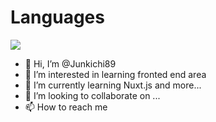 # Languages

![](http://github-profile-summary-cards.vercel.app/api/cards/profile-details?username=junkichi89&theme=monokai)

- 👋 Hi, I’m @Junkichi89
- 👀 I’m interested in learning fronted end area
- 🌱 I’m currently learning Nuxt.js and more...
- 💞️ I’m looking to collaborate on ...
- 📫 How to reach me 

<!---
Junkichi89/Junkichi89 is a ✨ special ✨ repository because its `README.md` (this file) appears on your GitHub profile.
You can click the Preview link to take a look at your changes.
--->
